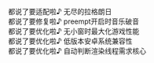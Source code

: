 都说了要适配啦♪ 无尽的拉格朗日  
都说了要修复啦♪ preempt开启时音乐破音  
都说了要优化啦♪ 无小窗时最大化游戏性能  
都说了要优化啦♪ 低版本安卓系统兼容性  
都说了要优化啦♪ 自动判断渲染线程需求核心